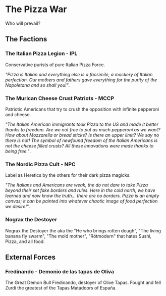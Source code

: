 # The Pizza War

Who will prevail?

## The Factions
### The Italian Pizza Legion - IPL

Conservative purists of pure Italian Pizza Force.

*"Pizza is Italian and everything else is a facsimile, a mockery of Italian perfection. Our mothers and fathers gave everything for the purity of the Napoletana and so shall you!"*.

### The Murican Cheese Crust Patriots - MCCP

Patriotic Americans that try to crush the opposition with infinite pepperoni and cheese.

*"The Italian American immigrants took Pizza to the US and made it better thanks to freedom. Are we not free to put as much pepperoni as we want? How about Mozzarella or bread sticks? Is there an upper limit? We say no there is not! The symbol of newfound freedom of the Italian Americans is not the cheese filled crusts? All these innovations were made thanks to being free."*.


### The Nordic Pizza Cult - NPC

Label as Heretics by the others for their dark pizza magicks.

*"The Italians and Americans are weak, the do not dare to take Pizza beyond their set fake borders and rules. Here in the cold north, we have learned and now know the truth... there are no borders. Pizza is an empty canvas; it can be painted into whatever chaotic image of food perfection we desire!"*.

### Nograx the Destoyer

Nograx the Destoyer the aka the "He who brings rotten dough", "The living banana fly swarm", "The mold mother", "Rötmodern" that hates Sushi, Pizza, and all food.

## External Forces

### Fredinando - Demonio de las tapas de Oliva

The Great Demon Bull Fredinando, destoyer of Olive Tapas.
Fought and fell Zurdi the greatest of the Tapas Matadoors of España.
